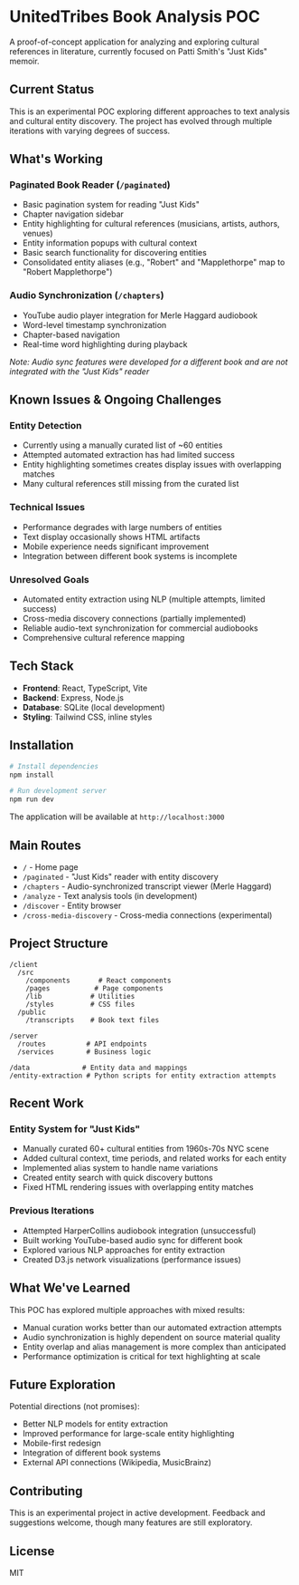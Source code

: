 # UnitedTribes Book Analysis POC

A proof-of-concept application for analyzing and exploring cultural references in literature, currently focused on Patti Smith's "Just Kids" memoir.

## Current Status

This is an experimental POC exploring different approaches to text analysis and cultural entity discovery. The project has evolved through multiple iterations with varying degrees of success.

## What's Working

### Paginated Book Reader (`/paginated`)
- Basic pagination system for reading "Just Kids"
- Chapter navigation sidebar  
- Entity highlighting for cultural references (musicians, artists, authors, venues)
- Entity information popups with cultural context
- Basic search functionality for discovering entities
- Consolidated entity aliases (e.g., "Robert" and "Mapplethorpe" map to "Robert Mapplethorpe")

### Audio Synchronization (`/chapters`) 
- YouTube audio player integration for Merle Haggard audiobook
- Word-level timestamp synchronization
- Chapter-based navigation
- Real-time word highlighting during playback

*Note: Audio sync features were developed for a different book and are not integrated with the "Just Kids" reader*

## Known Issues & Ongoing Challenges

### Entity Detection
- Currently using a manually curated list of ~60 entities
- Attempted automated extraction has had limited success
- Entity highlighting sometimes creates display issues with overlapping matches
- Many cultural references still missing from the curated list

### Technical Issues
- Performance degrades with large numbers of entities
- Text display occasionally shows HTML artifacts
- Mobile experience needs significant improvement
- Integration between different book systems is incomplete

### Unresolved Goals
- Automated entity extraction using NLP (multiple attempts, limited success)
- Cross-media discovery connections (partially implemented)
- Reliable audio-text synchronization for commercial audiobooks
- Comprehensive cultural reference mapping

## Tech Stack

- **Frontend**: React, TypeScript, Vite
- **Backend**: Express, Node.js  
- **Database**: SQLite (local development)
- **Styling**: Tailwind CSS, inline styles

## Installation

```bash
# Install dependencies
npm install

# Run development server
npm run dev
```

The application will be available at `http://localhost:3000`

## Main Routes

- `/` - Home page
- `/paginated` - "Just Kids" reader with entity discovery
- `/chapters` - Audio-synchronized transcript viewer (Merle Haggard)
- `/analyze` - Text analysis tools (in development)
- `/discover` - Entity browser
- `/cross-media-discovery` - Cross-media connections (experimental)

## Project Structure

```
/client
  /src
    /components       # React components
    /pages           # Page components  
    /lib            # Utilities
    /styles         # CSS files
  /public
    /transcripts    # Book text files
    
/server
  /routes          # API endpoints
  /services        # Business logic
  
/data             # Entity data and mappings
/entity-extraction # Python scripts for entity extraction attempts
```

## Recent Work

### Entity System for "Just Kids"
- Manually curated 60+ cultural entities from 1960s-70s NYC scene
- Added cultural context, time periods, and related works for each entity
- Implemented alias system to handle name variations
- Created entity search with quick discovery buttons
- Fixed HTML rendering issues with overlapping entity matches

### Previous Iterations
- Attempted HarperCollins audiobook integration (unsuccessful)
- Built working YouTube-based audio sync for different book
- Explored various NLP approaches for entity extraction
- Created D3.js network visualizations (performance issues)

## What We've Learned

This POC has explored multiple approaches with mixed results:
- Manual curation works better than our automated extraction attempts
- Audio synchronization is highly dependent on source material quality
- Entity overlap and alias management is more complex than anticipated
- Performance optimization is critical for text highlighting at scale

## Future Exploration

Potential directions (not promises):
- Better NLP models for entity extraction
- Improved performance for large-scale entity highlighting
- Mobile-first redesign
- Integration of different book systems
- External API connections (Wikipedia, MusicBrainz)

## Contributing

This is an experimental project in active development. Feedback and suggestions welcome, though many features are still exploratory.

## License

MIT